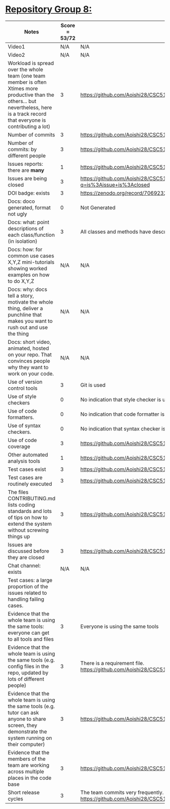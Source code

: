 # [Repository Group 8:](https://github.com/Aoishi28/CSC510_Group8_HW2)
|Notes|Score = 53/72|Evidence|
|-----|---------|------|
|Video1|N/A|N/A| 
|Video2|N/A|N/A| 
|Workload is spread over the whole team (one team member is often Xtimes more productive than the others... but nevertheless, here is a track record that everyone is contributing a lot)|3|https://github.com/Aoishi28/CSC510_Group8_HW2/graphs/contributors|
|Number of commits|3|https://github.com/Aoishi28/CSC510_Group8_HW2/commits/main|
|Number of commits: by different people|3|https://github.com/Aoishi28/CSC510_Group8_HW2/graphs/contributors|
|Issues reports: there are **many**|1|https://github.com/Aoishi28/CSC510_Group8_HW2/issues|
|Issues are being closed|3|https://github.com/Aoishi28/CSC510_Group8_HW2/issues?q=is%3Aissue+is%3Aclosed|
|DOI badge: exists|3|https://zenodo.org/record/7069232#.YzMUPOzMK3I|
|Docs: doco generated, format not ugly |0|Not Generated|
|Docs: what: point descriptions of each class/function (in isolation) |3|All classes and methods have descriptions|
|Docs: how: for common use cases X,Y,Z mini-tutorials showing worked examples on how to do X,Y,Z|N/A|N/A|
|Docs: why: docs tell a story, motivate the whole thing, deliver a punchline that makes you want to rush out and use the thing|N/A|N/A|
|Docs: short video, animated, hosted on your repo. That convinces people why they want to work on your code.|N/A|N/A|
|Use of version control tools|3|Git is used|
|Use of style checkers |0| No indication that style checker is used|
|Use of code formatters. |0|No indication that code formatter is used|
|Use of syntax checkers. |0|No indication that syntax checker is used|
|Use of code coverage |3|https://github.com/Aoishi28/CSC510_Group8_HW2/tree/main/.github/workflows|
|Other automated analysis tools|1|https://github.com/Aoishi28/CSC510_Group8_HW2/actions|
|Test cases exist|3|https://github.com/Aoishi28/CSC510_Group8_HW2/tree/main/test|
|Test cases are routinely executed|3|https://github.com/Aoishi28/CSC510_Group8_HW2/actions|
|The files CONTRIBUTING.md lists coding standards and lots of tips on how to extend the system without screwing things up|3|https://github.com/Aoishi28/CSC510_Group8_HW2/blob/main/CONTRIBUTING.md|
|Issues are discussed before they are closed|3|https://github.com/Aoishi28/CSC510_Group8_HW2/issues/22|
|Chat channel: exists|N/A|N/A|
|Test cases: a large proportion of the issues related to handling failing cases.|||
|Evidence that the whole team is using the same tools: everyone can get to all tools and files|3| Everyone is using the same tools|
|Evidence that the whole team is using the same tools (e.g. config files in the repo, updated by lots of different people)|3|There is a requirement file. https://github.com/Aoishi28/CSC510_Group8_HW2/blob/main/requirements.txt|
|Evidence that the whole team is using the same tools (e.g. tutor can ask anyone to share screen, they demonstrate the system running on their computer)|3|https://github.com/Aoishi28/CSC510_Group8_HW2/blob/main/requirements.txt|
|Evidence that the members of the team are working across multiple places in the code base|3|https://github.com/Aoishi28/CSC510_Group8_HW2/commits/main|
|Short release cycles |3|The team commits very frequently. https://github.com/Aoishi28/CSC510_Group8_HW2/commits/main|
